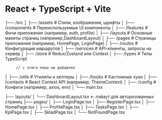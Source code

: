 # React + TypeScript + Vite

├── /src
│   ├── /assets              # Стили, изображения, шрифты
│   ├── /components          # Переиспользуемые UI компоненты
│   ├── /features            # Фичи приложения (например, auth, profile)
│   ├── /layouts             # Основные макеты страниц (например,DashboardLayout)
│   ├── /pages               # Страницы приложения (например, HomePage, LoginPage)
│   ├── /routes              # Конфигурация маршрутов
│   ├── /services            # API-клиенты, запросы на сервер
│   ├── /store               # Redux/Zustand или Context
│   ├── /types               # Типы TypeScript

         // с этого пока не добавлял
│   ├── /utils               # Утилиты и хелперы
│   ├── /hooks               # Кастомные хуки
│   ├── /contexts            # React Context API (например, ThemeContext)
│   ├── /config              # Конфиги (например, axios, env)
│   └── main.tsx 

├── layouts/
│   └── DashboardLayout.tsx ← лэйаут для авторизованных страниц
├── pages/
│   ├── LoginPage.tsx
│   ├── RegisterPage.tsx
│   ├── HomePage.tsx
│   ├── ProfilePage.tsx
│   ├── TasksPage.tsx
│   ├── KpiPage.tsx
│   ├── SkladPage.tsx
│   └── NotFoundPage.tsx
